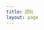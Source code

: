 ```yaml
---
title: 团队
layout: page
---
```

<script setup>
import {
  VPTeamPage,
  VPTeamPageTitle,
  VPTeamMembers,
  VPTeamPageSection
} from 'vitepress/theme'

const Technology = [
    {
    avatar: 'https://q.qlogo.cn/headimg_dl?dst_uin=3361271686&spec=640&img_type=jpg',
    name: '凛夜·星海',
    title: '站长',
    desc: '负责 MCPulse 官网的搭建、维护和运营，以及 MeowLand 服务器的管理和维护',
        links: [
      { icon: 'github', link: 'https://github.com/LinYe2406' },
      { icon: 'bilibili', link: 'https://space.bilibili.com/1785035725' }
      { icon: 'qq', link: 'https://qm.qq.com/q/YMtBnyqI4E' }
    ]
  },
  {
    avatar: 'https://q.qlogo.cn/headimg_dl?dst_uin=2877181146&spec=640&img_type=jpg',
    name: 'FeltSquirrel727',
    title: '技术支持',
    desc: 'MCPulse 官网维护，X_Star 服主',
    links: [
      { icon: 'github', link: 'https://github.com/TBedu' },
      { icon: 'bilibili', link: 'https://space.bilibili.com/3461568163481938' }
    ]
  },
]
const Development = [
  {
    avatar: 'https://q.qlogo.cn/headimg_dl?dst_uin=3962434748&spec=640&img_type=jpg',
    name: '邪恶草莓大鹅',
    title: '宣传兼设计',
    desc: '负责 MCPulse 宣传图绘制等', 
  },
  {
    avatar: 'https://q.qlogo.cn/headimg_dl?dst_uin=1041965407&spec=640&img_type=jpg',
    name: 'JC.Tan',
    title: '组织发展策划',
    desc: '负责 MCPulse 未来发展走向 门卫大爷兼CEO秘书', 
  },
  {
    avatar: 'https://q.qlogo.cn/headimg_dl?dst_uin=3082308119&spec=640&img_type=jpg',
    name: 'Алёша Лому',
    title: '审核',
    desc: '负责 MCPulse 服务器审核、评分等', 
  },
]

</script>

<VPTeamPage>
  <VPTeamPageTitle>
    <template #title>我们的团队</template>
    <template #lead>认识来自五湖四海的团队成员，我们致力于通过更完善的组织架构和更先进的宣传方案，让每个服务器发出自己独有的光芒</template>
  </VPTeamPageTitle>
    <VPTeamPageSection>
    <template #title>技术部</template>
    <template #lead>负责网站开发，以及各项组织所需的相关资源管理工作</template>
    <template #members>
      <VPTeamMembers size="small" :members="Technology" />
    </template>
  </VPTeamPageSection>
  <VPTeamPageSection>
    <template #title>宣发部</template>
    <template #lead>负责制作宣传片，并统筹各类宣传事务，审核各服务器提交的成员服加入申请，进行综合评分。对于审核通过的服务器，将其相关数据提交至技术部。</template>
    <template #members>
      <VPTeamMembers size="small" :members="Development" />
    </template>
  </VPTeamPageSection>
</VPTeamPage>